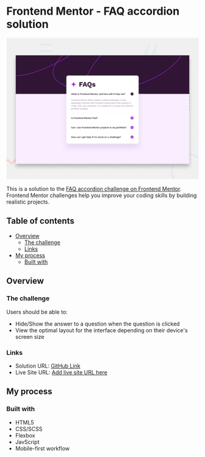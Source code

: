 # Frontend Mentor - FAQ accordion solution

![Design preview for the FAQ accordion coding challenge](./design/desktop-preview.jpg)

This is a solution to the [FAQ accordion challenge on Frontend Mentor](https://www.frontendmentor.io/challenges/faq-accordion-wyfFdeBwBz). Frontend Mentor challenges help you improve your coding skills by building realistic projects. 

## Table of contents

- [Overview](#overview)
  - [The challenge](#the-challenge)
  - [Links](#links)
- [My process](#my-process)
  - [Built with](#built-with)



## Overview

### The challenge

Users should be able to:

- Hide/Show the answer to a question when the question is clicked
- View the optimal layout for the interface depending on their device's screen size


### Links

- Solution URL: [GitHub Link](https://github.com/dev-marJ/FAQ-accordion)
- Live Site URL: [Add live site URL here](https://your-live-site-url.com)

## My process

### Built with

- HTML5
- CSS/SCSS 
- Flexbox
- JavScript
- Mobile-first workflow
